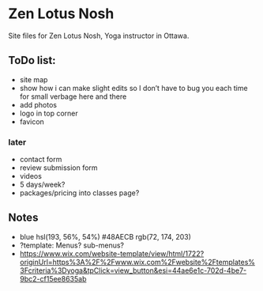 # Zen Lotus Nosh

Site files for Zen Lotus Nosh, Yoga instructor in Ottawa.

## ToDo list:
- site map
- show how i can make slight edits so I don’t have to bug you each time for small verbage here and there
- add photos
- logo in top corner
- favicon

### later
- contact form
- review submission form
- videos
- 5 days/week?
- packages/pricing into classes page?


## Notes
- blue hsl(193, 56%, 54%) #48AECB rgb(72, 174, 203)
- ?template: Menus? sub-menus?
- https://www.wix.com/website-template/view/html/1722?originUrl=https%3A%2F%2Fwww.wix.com%2Fwebsite%2Ftemplates%3Fcriteria%3Dyoga&tpClick=view_button&esi=44ae6e1c-702d-4be7-9bc2-cf15ee8635ab

